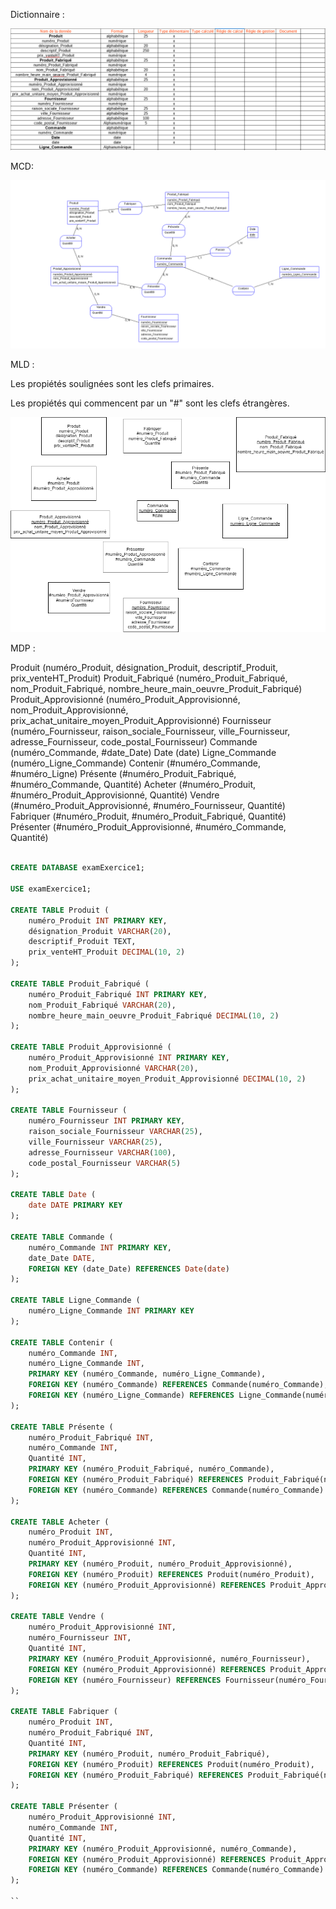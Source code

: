 Dictionnaire :

![alt text](image.png)

MCD:

![alt text](examP_Exercice1_MCD-1.png)

MLD : 

Les propiétés soulignées sont les clefs primaires.

Les propiétés qui commencent par un "#" sont les clefs étrangères.

![alt text](examP_Exercice1_MLD.png)

MDP :

Produit (numéro_Produit, désignation_Produit, descriptif_Produit, prix_venteHT_Produit)
Produit_Fabriqué (numéro_Produit_Fabriqué, nom_Produit_Fabriqué, nombre_heure_main_oeuvre_Produit_Fabriqué)
Produit_Approvisionné (numéro_Produit_Approvisionné, nom_Produit_Approvisionné, prix_achat_unitaire_moyen_Produit_Approvisionné)
Fournisseur (numéro_Fournisseur, raison_sociale_Fournisseur, ville_Fournisseur, adresse_Fournisseur, code_postal_Fournisseur) 
Commande (numéro_Commande, #date_Date)
Date (date)
Ligne_Commande (numéro_Ligne_Commande)
Contenir (#numéro_Commande, #numéro_Ligne) 
Présente (#numéro_Produit_Fabriqué, #numéro_Commande, Quantité) 
Acheter (#numéro_Produit, #numéro_Produit_Approvisionné, Quantité)
Vendre (#numéro_Produit_Approvisionné, #numéro_Fournisseur, Quantité)
Fabriquer (#numéro_Produit, #numéro_Produit_Fabriqué, Quantité)  
Présenter (#numéro_Produit_Approvisionné, #numéro_Commande, Quantité)

````SQL

CREATE DATABASE examExercice1;

USE examExercice1;

CREATE TABLE Produit (
    numéro_Produit INT PRIMARY KEY,
    désignation_Produit VARCHAR(20),
    descriptif_Produit TEXT,
    prix_venteHT_Produit DECIMAL(10, 2)
);

CREATE TABLE Produit_Fabriqué (
    numéro_Produit_Fabriqué INT PRIMARY KEY,
    nom_Produit_Fabriqué VARCHAR(20),
    nombre_heure_main_oeuvre_Produit_Fabriqué DECIMAL(10, 2)
);

CREATE TABLE Produit_Approvisionné (
    numéro_Produit_Approvisionné INT PRIMARY KEY,
    nom_Produit_Approvisionné VARCHAR(20),
    prix_achat_unitaire_moyen_Produit_Approvisionné DECIMAL(10, 2)
);

CREATE TABLE Fournisseur (
    numéro_Fournisseur INT PRIMARY KEY,
    raison_sociale_Fournisseur VARCHAR(25),
    ville_Fournisseur VARCHAR(25),
    adresse_Fournisseur VARCHAR(100),
    code_postal_Fournisseur VARCHAR(5)
);

CREATE TABLE Date (
    date DATE PRIMARY KEY
);

CREATE TABLE Commande (
    numéro_Commande INT PRIMARY KEY,
    date_Date DATE,
    FOREIGN KEY (date_Date) REFERENCES Date(date)
);

CREATE TABLE Ligne_Commande (
    numéro_Ligne_Commande INT PRIMARY KEY
);

CREATE TABLE Contenir (
    numéro_Commande INT,
    numéro_Ligne_Commande INT,
    PRIMARY KEY (numéro_Commande, numéro_Ligne_Commande),
    FOREIGN KEY (numéro_Commande) REFERENCES Commande(numéro_Commande),
    FOREIGN KEY (numéro_Ligne_Commande) REFERENCES Ligne_Commande(numéro_Ligne_Commande)
);

CREATE TABLE Présente (
    numéro_Produit_Fabriqué INT,
    numéro_Commande INT,
    Quantité INT,
    PRIMARY KEY (numéro_Produit_Fabriqué, numéro_Commande),
    FOREIGN KEY (numéro_Produit_Fabriqué) REFERENCES Produit_Fabriqué(numéro_Produit_Fabriqué),
    FOREIGN KEY (numéro_Commande) REFERENCES Commande(numéro_Commande)
);

CREATE TABLE Acheter (
    numéro_Produit INT,
    numéro_Produit_Approvisionné INT,
    Quantité INT,
    PRIMARY KEY (numéro_Produit, numéro_Produit_Approvisionné),
    FOREIGN KEY (numéro_Produit) REFERENCES Produit(numéro_Produit),
    FOREIGN KEY (numéro_Produit_Approvisionné) REFERENCES Produit_Approvisionné(numéro_Produit_Approvisionné)
);

CREATE TABLE Vendre (
    numéro_Produit_Approvisionné INT,
    numéro_Fournisseur INT,
    Quantité INT,
    PRIMARY KEY (numéro_Produit_Approvisionné, numéro_Fournisseur),
    FOREIGN KEY (numéro_Produit_Approvisionné) REFERENCES Produit_Approvisionné(numéro_Produit_Approvisionné),
    FOREIGN KEY (numéro_Fournisseur) REFERENCES Fournisseur(numéro_Fournisseur)
);

CREATE TABLE Fabriquer (
    numéro_Produit INT,
    numéro_Produit_Fabriqué INT,
    Quantité INT,
    PRIMARY KEY (numéro_Produit, numéro_Produit_Fabriqué),
    FOREIGN KEY (numéro_Produit) REFERENCES Produit(numéro_Produit),
    FOREIGN KEY (numéro_Produit_Fabriqué) REFERENCES Produit_Fabriqué(numéro_Produit_Fabriqué)
);

CREATE TABLE Présenter (
    numéro_Produit_Approvisionné INT,
    numéro_Commande INT,
    Quantité INT,
    PRIMARY KEY (numéro_Produit_Approvisionné, numéro_Commande),
    FOREIGN KEY (numéro_Produit_Approvisionné) REFERENCES Produit_Approvisionné(numéro_Produit_Approvisionné),
    FOREIGN KEY (numéro_Commande) REFERENCES Commande(numéro_Commande)
);

``